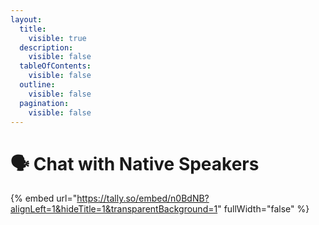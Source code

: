 ```yaml
---
layout:
  title:
    visible: true
  description:
    visible: false
  tableOfContents:
    visible: false
  outline:
    visible: false
  pagination:
    visible: false
---
```


# 🗣 Chat with Native Speakers

{% embed url="https://tally.so/embed/n0BdNB?alignLeft=1&hideTitle=1&transparentBackground=1" fullWidth="false" %}
